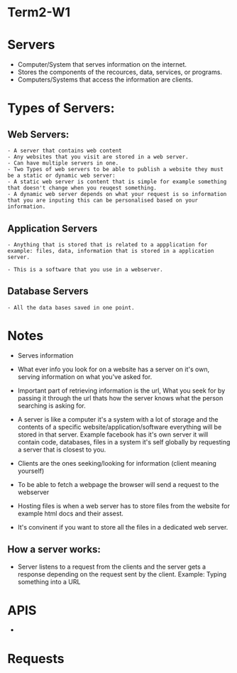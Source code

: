 # Term2-W1
# Servers

- Computer/System that serves information on the internet.
- Stores the components of the recources, data, services, or programs.
- Computers/Systems that access the information are clients.

# Types of Servers:
## Web Servers:
    - A server that contains web content
    - Any websites that you visit are stored in a web server.
    - Can have multiple servers in one.
    - Two Types of web servers to be able to publish a website they must be a static or dynamic web server:
    - A static web server is content that is simple for example something that doesn't change when you reuqest something.
    - A dynamic web server depends on what your request is so information that you are inputing this can be personalised based on your information. 
##  Application Servers
    - Anything that is stored that is related to a appplication for example: files, data, information that is stored in a application server.

    - This is a software that you use in a webserver.
## Database Servers
    - All the data bases saved in one point.

# Notes

- Serves information

- What ever info you look for on a website has a server on it's own, serving information on what you've asked for. 

- Important part of retrieving information is the url, What you seek for by passing it through the url thats how the server knows what the person searching is asking for.

- A server is like a computer it's a system with a lot of storage and the contents of a specific website/application/software everything will be stored in that server. Example facebook has it's own server it will contain code, databases, files in a system it's self globally by requesting a server that is closest to you.

- Clients are the ones seeking/looking for information (client meaning yourself) 

- To be able to fetch a webpage the browser will send a request to the webserver 

- Hosting files is when a web server has to store files from the website for example html docs and their assest.

- It's convinent if you want to store all the files in a dedicated web server. 

## How a server works:

- Server listens to a request from the clients and the server gets a response depending on the request sent by the client. Example: Typing something into a URL 

# APIS

- 

# Requests